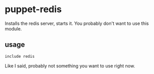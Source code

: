# puppet-redis

Installs the redis server, starts it.  You probably don't want to use this
module.

## usage

    include redis

Like I said, probably not something you want to use right now.
